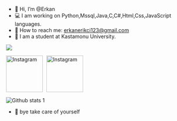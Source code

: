 - 👋 Hi, I’m @Erkan
- 💻 I am working on Python,Mssql,Java,C,C#,Html,Css,JavaScript languages.
- 📧 How to reach me: erkanerikci123@gmail.com
- 🏫 I am a student at Kastamonu University.

<!---
Erkanerikci/Erkanerikci is a ✨ special ✨ repository because its `README.md` (this file) appears on your GitHub profile.
You can click the Preview link to take a look at your changes.
--->


![](https://komarev.com/ghpvc/?username=Erkanerikci&color=ff69b4&style=plastic?labelColor=7D898B)

<div style="display: flex; align-items: center;">
  <a href="https://www.instagram.com/__erkanerikci0/?hl=tr" style="margin-right: 10px;">
    <img src="https://upload.wikimedia.org/wikipedia/commons/thumb/9/95/Instagram_logo_2022.svg/225px-Instagram_logo_2022.svg.png" alt="Instagram" height="100" width="100">
  </a>
  <img src="https://i.pinimg.com/originals/c2/54/37/c254371a91756e2432d1509f6664b82e.gif" alt="Instagram" height="100" ">

</div>



![Github stats 1](https://github-readme-stats.vercel.app/api?username=Erkanerikci&show_icons=true&theme=gradient)




- 👋 bye take care of yourself
